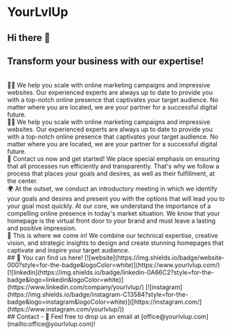 # YourLvlUp
## Hi there 👋
## Transform your business with our expertise! 
<br />
🙋‍♀️ We help you scale with online marketing campaigns and impressive websites. Our experienced experts are always up to date to provide you with a top-notch online presence that captivates your target audience. 
No matter where you are located, we are your partner for a successful digital future.
<br />
👩‍💻 We help you scale with online marketing campaigns and impressive websites. Our experienced experts are always up to date to provide you with a top-notch online presence that captivates your target audience. 
No matter where you are located, we are your partner for a successful digital future.
<br />
🧙 Contact us now and get started! We place special emphasis on ensuring that all processes run efficiently and transparently. 
That's why we follow a process that places your goals and desires, as well as their fulfillment, at the center.
<br />
🌍 At the outset, we conduct an introductory meeting in which we identify your goals and desires and present you with the options that will lead you to your goal most quickly. 
At our core, we understand the importance of a compelling online presence in today's market situation. We know that your homepage is the virtual front door to your brand and must leave a lasting and positive impression.
<br />
🚀 This is where we come in! We combine our technical expertise, creative vision, and strategic insights to design and create stunning homepages that captivate and inspire your target audience.
<br />
## 🔗 You can find us here!
[![website](https://img.shields.io/badge/website-000?style=for-the-badge&logoColor=white)](https://www.yourlvlup.com/)
[![linkedin](https://img.shields.io/badge/linkedin-0A66C2?style=for-the-badge&logo=linkedin&logoColor=white)](https://www.linkedin.com/company/yourlvlup/)
[![instagram](https://img.shields.io/badge/instagram-C13584?style=for-the-badge&logo=instagram&logoColor=white)]([https://instagram.com/](https://www.instagram.com/yourlvlup/))
<br />
## Contact
- 📧 Feel free to drop us an email at [office@yourlvlup.com](mailto:office@yourlvlup.com)!
